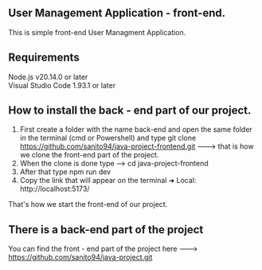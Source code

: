 ## User Management Application - front-end.
This is simple front-end User Managment Application.

## Requirements
Node.js v20.14.0 or later <br>
Visual Studio Code 1.93.1 or later

## How to install the back - end part of our project.

1. First create a folder with the name back-end and open the same folder in the terminal (cmd or Powershell) and type git clone https://github.com/sanito94/java-project-frontend.git  ---> that is how we clone the front-end part of the  project.
2. When the clone is done type --> cd java-project-frontend
3. After that type npm run dev
4. Copy the link that will appear on the terminal ➜  Local:   http://localhost:5173/

That's how we start the front-end of our project.

## There is a back-end part of the project

You can find the front - end part of the project here --->   https://github.com/sanito94/java-project.git

